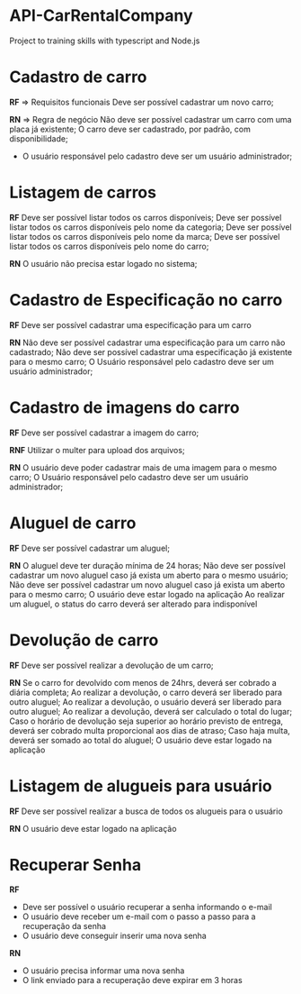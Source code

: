 # API-CarRentalCompany
Project to training skills with typescript and Node.js

# Cadastro de carro

**RF** => Requisitos funcionais
Deve ser possível cadastrar um novo carro;

**RN** => Regra de negócio
Não deve ser possível cadastrar um carro com uma placa já existente;
O carro deve ser cadastrado, por padrão, com disponibilidade;
* O usuário responsável pelo cadastro deve ser um usuário administrador;

# Listagem de carros

**RF**
Deve ser possível listar todos os carros disponíveis;
Deve ser possível listar todos os carros disponíveis pelo nome da categoria;
Deve ser possível listar todos os carros disponíveis pelo nome da marca;
Deve ser possível listar todos os carros disponíveis pelo nome do carro;

**RN**
O usuário não precisa estar logado no sistema;

# Cadastro de Especificação no carro

**RF**
Deve ser possível cadastrar uma especificação para um carro

**RN**
Não deve ser possível cadastrar uma especificação para um carro não cadastrado;
Não deve ser possível cadastrar uma especificação já existente para o mesmo carro;
O Usuário responsável pelo cadastro deve ser um usuário administrador;

# Cadastro de imagens do carro

**RF**
Deve ser possível cadastrar a imagem do carro;

**RNF**
Utilizar o multer para upload dos arquivos;

**RN**
O usuário deve poder cadastrar mais de uma imagem para o mesmo carro;
O Usuário responsável pelo cadastro deve ser um usuário administrador;

# Aluguel de carro

**RF**
Deve ser possível cadastrar um aluguel;

**RN**
O aluguel deve ter duração mínima de 24 horas;
Não deve ser possível cadastrar um novo aluguel caso já exista um aberto para o mesmo usuário;
Não deve ser possível cadastrar um novo aluguel caso já exista um aberto para o mesmo carro;
O usuário deve estar logado na aplicação
Ao realizar um aluguel, o status do carro deverá ser alterado para indisponível

# Devolução de carro

**RF**
Deve ser possível realizar a devolução de um carro;

**RN**
Se o carro for devolvido com menos de 24hrs, deverá ser cobrado a diária completa;
Ao realizar a devolução, o carro deverá ser liberado para outro aluguel;
Ao realizar a devolução, o usuário deverá ser liberado para outro aluguel;
Ao realizar a devolução, deverá ser calculado o total do lugar;
Caso o horário de devolução seja superior ao horário previsto de entrega, deverá ser cobrado multa proporcional aos dias de atraso;
Caso haja multa, deverá ser somado ao total do aluguel;
O usuário deve estar logado na aplicação

# Listagem de alugueis para usuário 

**RF**
Deve ser possível realizar a busca de todos os alugueis para o usuário

**RN**
O usuário deve estar logado na aplicação

# Recuperar Senha

**RF**
- Deve ser possível o usuário recuperar a senha informando o e-mail
- O usuário deve receber um e-mail com o passo a passo para a recuperação da senha
- O usuário deve conseguir inserir uma nova senha

**RN**
- O usuário precisa informar uma nova senha
- O link enviado para a recuperação deve expirar em 3 horas